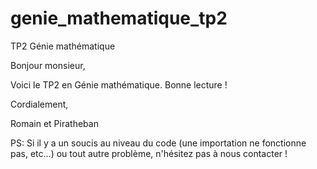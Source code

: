 # genie_mathematique_tp2

TP2 Génie mathématique

Bonjour monsieur,

Voici le TP2 en Génie mathématique. Bonne lecture !

Cordialement,

Romain et Piratheban

PS: Si il y a un soucis au niveau du code (une importation ne fonctionne pas, etc...) ou tout autre problème, n'hésitez pas à nous contacter !
